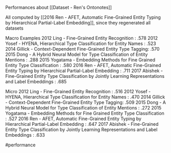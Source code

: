 Performances about [[Dataset - Ren's Ontonotes]]

All computed by [[2016 Ren - AFET, Automatic Fine-Grained Entity Typing by Hierarchical Partial-Label Embedding]], since they regenerated all datasets

Macro Examples
2012 Ling - Fine-Grained Entity Recognition : .578
2012 Yosef - HYENA, Hierarchical Type Classification for Entity Names : .523
2014 Gillick - Context-Dependent Fine-Grained Entity Type Tagging: .570
2015 Dong - A Hybrid Neural Model for Type Classification of Entity Mentions : .288
2015 Yogatama - Embedding Methods for Fine Grained Entity Type Classification : .580
2016 Ren - AFET, Automatic Fine-Grained Entity Typing by Hierarchical Partial-Label Embedding : .711
2017 Abishek - Fine-Grained Entity Type Classification by Jointly Learning Representations and Label Embeddings : .685

Micro
2012 Ling - Fine-Grained Entity Recognition : .516
2012 Yosef - HYENA, Hierarchical Type Classification for Entity Names : .470
2014 Gillick - Context-Dependent Fine-Grained Entity Type Tagging: .509
2015 Dong - A Hybrid Neural Model for Type Classification of Entity Mentions : .272
2015 Yogatama - Embedding Methods for Fine Grained Entity Type Classification : .527
2016 Ren - AFET, Automatic Fine-Grained Entity Typing by Hierarchical Partial-Label Embedding : .647
2017 Abishek - Fine-Grained Entity Type Classification by Jointly Learning Representations and Label Embeddings : .633

#performance 